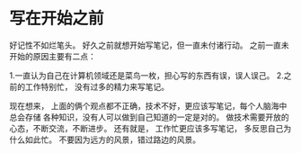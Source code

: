 # 写在开始之前
 好记性不如烂笔头。
 好久之前就想开始写笔记，但一直未付诸行动。
 之前一直未开始的原因主要有二点：

 1.一直认为自己在计算机领域还是菜鸟一枚，担心写的东西有误，误人误己。
 2.之前的工作特别忙， 没有过多的精力来写笔记。

 现在想来， 上面的俩个观点都不正确，技术不好，更应该写笔记，每个人脑海中总会存储 各种知识，没有人可以做到自己知道的一定是对的。
 做技术需要开放的心态，不断交流，不断进步。
 还有就是， 工作忙更应该多写笔记， 多反思自己为什么如此忙。
 不要因为远方的风景，错过路边的风景。
